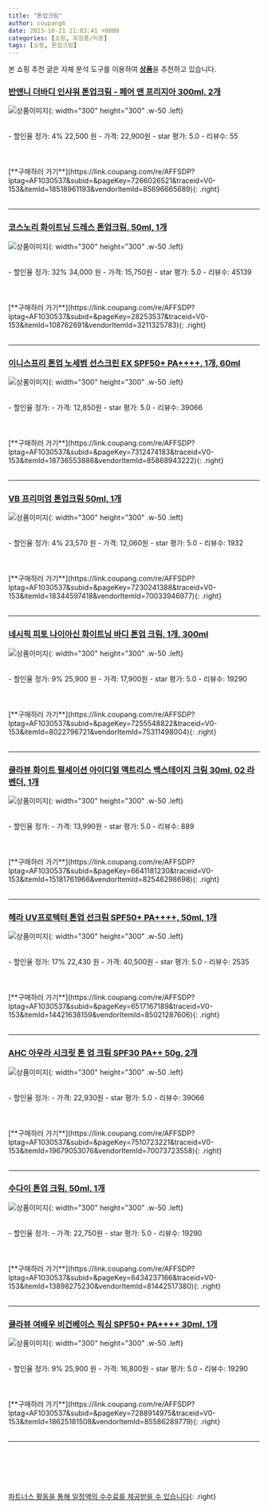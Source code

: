 ```yaml
---
title: "톤업크림"
author: coupang6
date: 2023-10-21 21:03:41 +0800
categories: [쇼핑, 화장품/미용]
tags: [쇼핑, 톤업크림]
---
```


본 쇼핑 추천 글은 자체 분석 도구를 이용하여 [**상품**](https://link.coupang.com/a/bao1ui)을 추천하고 있습니다.

### [반앤니 더바디 인샤워 톤업크림 - 페어 앤 프리지아 300ml, 2개](https://link.coupang.com/re/AFFSDP?lptag=AF1030537&subid=&pageKey=7266026521&traceid=V0-153&itemId=18518961193&vendorItemId=85696665689)

![상품이미지](https://thumbnail8.coupangcdn.com/thumbnails/remote/230x230ex/image/vendor_inventory/3a17/bcb27692f06107972023e9d9c2a6baeaa611db3bc9adf1ee2a5b311f790d.jpg){: width="300" height="300" .w-50 .left}


<br>
- 할인율 정가: 4%  22,500   원
- 가격: 22,900원
- star 평가: 5.0
- 리뷰수: 55
<br>
<br>
<br>
<br>
[**구매하러 가기**](https://link.coupang.com/re/AFFSDP?lptag=AF1030537&subid=&pageKey=7266026521&traceid=V0-153&itemId=18518961193&vendorItemId=85696665689){: .right}
<br>
<br>

---

### [코스노리 화이트닝 드레스 톤업크림, 50ml, 1개](https://link.coupang.com/re/AFFSDP?lptag=AF1030537&subid=&pageKey=28253537&traceid=V0-153&itemId=108762691&vendorItemId=3211325783)

![상품이미지](https://thumbnail6.coupangcdn.com/thumbnails/remote/230x230ex/image/retail/images/3225394307553693-09ce81b6-0340-4b34-8010-324f161a43cf.jpeg){: width="300" height="300" .w-50 .left}


<br>
- 할인율 정가: 32%  34,000   원
- 가격: 15,750원
- star 평가: 5.0
- 리뷰수: 45139
<br>
<br>
<br>
<br>
[**구매하러 가기**](https://link.coupang.com/re/AFFSDP?lptag=AF1030537&subid=&pageKey=28253537&traceid=V0-153&itemId=108762691&vendorItemId=3211325783){: .right}
<br>
<br>

---

### [이니스프리 톤업 노세범 선스크린 EX SPF50+ PA++++, 1개, 60ml](https://link.coupang.com/re/AFFSDP?lptag=AF1030537&subid=&pageKey=7312474183&traceid=V0-153&itemId=18736553886&vendorItemId=85868943222)

![상품이미지](https://thumbnail6.coupangcdn.com/thumbnails/remote/230x230ex/image/retail/images/1589298190352003-71d617fc-17e1-40f2-9986-10923c6c6642.jpg){: width="300" height="300" .w-50 .left}


<br>
- 할인율 정가: 
- 가격: 12,850원
- star 평가: 5.0
- 리뷰수: 39066
<br>
<br>
<br>
<br>
[**구매하러 가기**](https://link.coupang.com/re/AFFSDP?lptag=AF1030537&subid=&pageKey=7312474183&traceid=V0-153&itemId=18736553886&vendorItemId=85868943222){: .right}
<br>
<br>

---

### [VB 프리미엄 톤업크림 50ml, 1개](https://link.coupang.com/re/AFFSDP?lptag=AF1030537&subid=&pageKey=7230241388&traceid=V0-153&itemId=18344597418&vendorItemId=70033946977)

![상품이미지](https://thumbnail8.coupangcdn.com/thumbnails/remote/230x230ex/image/retail/images/2019/12/11/17/8/5834b2b3-88b5-48ae-8b6a-2fd9e8469ec4.jpg){: width="300" height="300" .w-50 .left}


<br>
- 할인율 정가: 4%  23,570   원
- 가격: 12,060원
- star 평가: 5.0
- 리뷰수: 1932
<br>
<br>
<br>
<br>
[**구매하러 가기**](https://link.coupang.com/re/AFFSDP?lptag=AF1030537&subid=&pageKey=7230241388&traceid=V0-153&itemId=18344597418&vendorItemId=70033946977){: .right}
<br>
<br>

---

### [네시픽 피토 나이아신 화이트닝 바디 톤업 크림, 1개, 300ml](https://link.coupang.com/re/AFFSDP?lptag=AF1030537&subid=&pageKey=7255548822&traceid=V0-153&itemId=8022796721&vendorItemId=75311498004)

![상품이미지](https://thumbnail6.coupangcdn.com/thumbnails/remote/230x230ex/image/retail/images/3505622132760281-03ff6fa7-57ed-4ccb-bef4-0c90371fe5fb.jpg){: width="300" height="300" .w-50 .left}


<br>
- 할인율 정가: 9%  25,900   원
- 가격: 17,900원
- star 평가: 5.0
- 리뷰수: 19290
<br>
<br>
<br>
<br>
[**구매하러 가기**](https://link.coupang.com/re/AFFSDP?lptag=AF1030537&subid=&pageKey=7255548822&traceid=V0-153&itemId=8022796721&vendorItemId=75311498004){: .right}
<br>
<br>

---

### [클라뷰 화이트 펄세이션 아이디얼 액트리스 백스테이지 크림 30ml, 02 라벤더, 1개](https://link.coupang.com/re/AFFSDP?lptag=AF1030537&subid=&pageKey=6641181230&traceid=V0-153&itemId=15181761966&vendorItemId=82546298698)

![상품이미지](https://thumbnail8.coupangcdn.com/thumbnails/remote/230x230ex/image/vendor_inventory/7c1f/a74414a873930b78e16b80f7232e51e6d61396fee7e5928354042f00ef06.jpg){: width="300" height="300" .w-50 .left}


<br>
- 할인율 정가: 
- 가격: 13,990원
- star 평가: 5.0
- 리뷰수: 889
<br>
<br>
<br>
<br>
[**구매하러 가기**](https://link.coupang.com/re/AFFSDP?lptag=AF1030537&subid=&pageKey=6641181230&traceid=V0-153&itemId=15181761966&vendorItemId=82546298698){: .right}
<br>
<br>

---

### [헤라 UV프로텍터 톤업 선크림 SPF50+ PA++++, 50ml, 1개](https://link.coupang.com/re/AFFSDP?lptag=AF1030537&subid=&pageKey=6517167189&traceid=V0-153&itemId=14421638159&vendorItemId=85021287606)

![상품이미지](https://thumbnail6.coupangcdn.com/thumbnails/remote/230x230ex/image/retail/images/2700687796069040-85ab50dc-a674-4114-ba05-b92b7b1f86c9.jpg){: width="300" height="300" .w-50 .left}


<br>
- 할인율 정가: 17%  22,430   원
- 가격: 40,500원
- star 평가: 5.0
- 리뷰수: 2535
<br>
<br>
<br>
<br>
[**구매하러 가기**](https://link.coupang.com/re/AFFSDP?lptag=AF1030537&subid=&pageKey=6517167189&traceid=V0-153&itemId=14421638159&vendorItemId=85021287606){: .right}
<br>
<br>

---

### [AHC 아우라 시크릿 톤 업 크림 SPF30 PA++ 50g, 2개](https://link.coupang.com/re/AFFSDP?lptag=AF1030537&subid=&pageKey=7510723221&traceid=V0-153&itemId=19679053076&vendorItemId=70073723558)

![상품이미지](https://thumbnail7.coupangcdn.com/thumbnails/remote/230x230ex/image/retail/images/4026044304435893-50070955-7fa0-4739-be0e-430c094fc58d.jpg){: width="300" height="300" .w-50 .left}


<br>
- 할인율 정가: 
- 가격: 22,930원
- star 평가: 5.0
- 리뷰수: 39066
<br>
<br>
<br>
<br>
[**구매하러 가기**](https://link.coupang.com/re/AFFSDP?lptag=AF1030537&subid=&pageKey=7510723221&traceid=V0-153&itemId=19679053076&vendorItemId=70073723558){: .right}
<br>
<br>

---

### [수다이 톤업 크림, 50ml, 1개](https://link.coupang.com/re/AFFSDP?lptag=AF1030537&subid=&pageKey=6434237166&traceid=V0-153&itemId=13898275230&vendorItemId=81442517380)

![상품이미지](https://thumbnail6.coupangcdn.com/thumbnails/remote/230x230ex/image/vendor_inventory/9f97/9616cfd8a2ff2b5600679d57a969edf9bcf3ef9c968f9b853f632910f8db.jpg){: width="300" height="300" .w-50 .left}


<br>
- 할인율 정가: 
- 가격: 22,750원
- star 평가: 5.0
- 리뷰수: 19290
<br>
<br>
<br>
<br>
[**구매하러 가기**](https://link.coupang.com/re/AFFSDP?lptag=AF1030537&subid=&pageKey=6434237166&traceid=V0-153&itemId=13898275230&vendorItemId=81442517380){: .right}
<br>
<br>

---

### [클라뷰 여배우 비건베이스 픽싱 SPF50+ PA++++ 30ml, 1개](https://link.coupang.com/re/AFFSDP?lptag=AF1030537&subid=&pageKey=7288914975&traceid=V0-153&itemId=18625181508&vendorItemId=85586289779)

![상품이미지](https://thumbnail8.coupangcdn.com/thumbnails/remote/230x230ex/image/vendor_inventory/f016/4d277c469f8a9abd7f44360ff5e15c8def8baa9ef22591cc6eeebeaf4c0f.jpg){: width="300" height="300" .w-50 .left}


<br>
- 할인율 정가: 9%  25,900   원
- 가격: 16,800원
- star 평가: 5.0
- 리뷰수: 19290
<br>
<br>
<br>
<br>
[**구매하러 가기**](https://link.coupang.com/re/AFFSDP?lptag=AF1030537&subid=&pageKey=7288914975&traceid=V0-153&itemId=18625181508&vendorItemId=85586289779){: .right}
<br>
<br>

---
<br><br><br><br><br> [파트너스 활동을 통해 일정액의 수수료를 제공받을 수 있습니다](https://link.coupang.com/a/bao1ui){: .right}